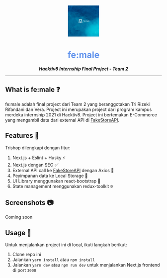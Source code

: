 <a href="https://trishop.vercel.app">
  <p align="center">
    <img height=100 src="./public/logo-dark.png"/>
  </p>
</a>

<h1 style="color: CornflowerBlue;" align="center">
  fe:male
</h1>

<p align="center">
  <strong style="font-style: italic;">Hacktiv8 Internship Final Project - Team 2</strong>
</p>

---

## What is fe:male ❓

fe:male adalah final project dari Team 2 yang beranggotakan Tri Rizeki Rifandani dan Vera. Project ini merupakan project dari program kampus merdeka internship 2021 di Hacktiv8. Project ini bertemakan E-Commerce yang mengambil data dari external API di [FakeStoreAPI](www.fakestoreapi.com).

## Features 🎲

Trishop dilengkapi dengan fitur:

1. Next.js + Eslint + Husky ⚡
2. Next.js dengan SEO ✅
3. External API call ke [FakeStoreAPI](www.fakestoreapi.com) dengan Axios 🌸
4. Peyimpanan data ke Local Storage 🍃
5. UI Library menggunakan react-bootstrap 🎉
6. State management menggunakan redux-toolkit 🔯

## Screenshots 📷

Coming soon

<!-- - Halaman admin dashboard add product

  <img src="public/readme/admin2.jpg" alt="admin dashboard add product page" style="height: 300px;" /> -->

## Usage 🏀

Untuk menjalankan project ini di local, ikuti langkah berikut:

1. Clone repo ini
2. Jalankan `yarn install` atau `npm install`
3. Jalankan `yarn dev` atau `npm run dev` untuk menjalankan Next.js frontend di port `3000`
